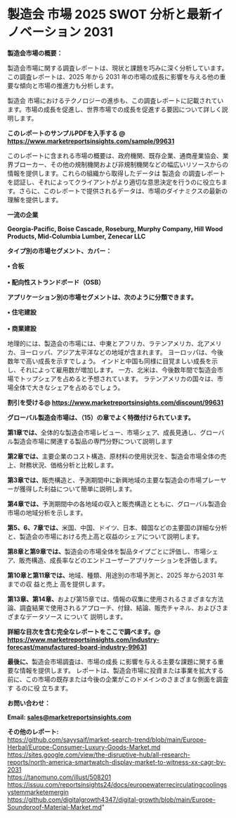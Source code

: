 # 製造会 市場 2025 SWOT 分析と最新イノベーション 2031

<strong><b>製造会市場の概要：</b></strong>

製造会市場に関する調査レポートは、現状と課題を巧みに深く分析しています。この調査レポートは、2025 年から 2031 年の市場の成長に影響を与える他の重要な傾向と市場の推進力も分析します。

製造会 市場におけるテクノロジーの進歩も、この調査レポートに記載されています。市場の成長を促進し、世界市場での成長を促進する要因について詳しく説明します。

<strong>このレポートのサンプルPDFを入手する @ <a href=https://www.marketreportsinsights.com/sample/99631>https://www.marketreportsinsights.com/sample/99631</a></strong>

このレポートに含まれる市場の概要は、政府機関、既存企業、通商産業協会、業界ブローカー、その他の規制機関および非規制機関などの幅広いリソースからの情報を提供します。これらの組織から取得したデータは 製造会 の調査レポートを認証し、それによってクライアントがより適切な意思決定を行うのに役立ちます。さらに、このレポートで提供されるデータは、市場のダイナミクスの最新の理解を提供します。

<strong>一流の企業</strong>

<strong><b>Georgia-Pacific, Boise Cascade, Roseburg, Murphy Company, Hill Wood Products, Mid-Columbia Lumber, Zenecar LLC</b></strong>

<strong><b>タイプ別の市場セグメント、カバー：</b></strong>

<strong>• 合板<br><br>• 配向性ストランドボード（OSB）</strong>

<strong><b>アプリケーション別の市場セグメントは、次のように分類できます。</b></strong>

<strong>• 住宅建設<br><br>• 商業建設</strong>

 地理的には、製造会の市場には、中東とアフリカ、ラテンアメリカ、北アメリカ、ヨーロッパ、アジア太平洋などの地域が含まれます。 ヨーロッパは、今後数年で高い成長を示すでしょう。 インドと中国も同様に目覚ましい成長を示し、それによって雇用数が増加します。 一方、北米は、今後数年間で製造会市場でトップシェアを占めると予想されています。 ラテンアメリカの国々は、市場全体で大きなシェアを占めるでしょう。

<strong>割引を受ける@ <a href=https://www.marketreportsinsights.com/discount/99631>https://www.marketreportsinsights.com/discount/99631</a></strong>

<strong><b>グローバル製造会市場は、（15）の章でよく特徴付けられています。</b></strong>

<strong><b>第</b></strong><strong><b>1章では、</b></strong>全体的な製造会市場レビュー、市場シェア、成長見通し、グローバル製造会市場に関連する製品の専門分野について説明します

<strong><b>第2章では、</b></strong>主要企業のコスト構造、原材料の使用状況を、製造会市場全体の売上、財務状況、価格分析と比較します。

<strong><b>第3章では、</b></strong>販売構造と、予測期間中に新興地域の主要な製造会の市場プレーヤーが獲得した利益について簡単に説明します。

<strong><b>第4章では、</b></strong>予測期間中の各地域の収入と販売構造とともに、グローバル製造会市場の地域分析を示します。

<strong><b>第5、6、7章では、</b></strong>米国、中国、ドイツ、日本、韓国などの主要国の詳細な分析と、製造会の市場における売上高と収益のシェアについて説明します。

<strong><b>第8章と第9章では、</b></strong>製造会の市場全体を製品タイプごとに評価し、市場シェア、販売構造、成長率などのエンドユーザーアプリケーションを評価します。

<strong><b>第10章と第11章では、</b></strong>地域、種類、用途別の市場予測と、2025 年から2031 年までの収 益と売上 高を提供します。

<strong><b>第13章、第14章、</b></strong>および第15章では、情報の収集に使用されるさまざまな方法論、調査結果で使用されるアプローチ、付録、結論、販売チャネル、およびさまざまなデータソース について 説明します。

<strong>詳細な目次を含む完全なレポートをここで調べます。@ <a href=https://www.marketreportsinsights.com/industry-forecast/manufactured-board-industry-99631>https://www.marketreportsinsights.com/industry-forecast/manufactured-board-industry-99631</a></strong>

<strong><b>最後に、</b></strong>製造会市場調査は、市場の成長 に影響を</a>与える主要な課題に関する重要な情報を提供します。 レポートは、製造会市場に投資または事業を拡大する前に、この市場の既存または今後の企業がこのドメインのさまざまな側面を調査す るのに役 立ちます。

<strong><b>お問い合わせ：</b></strong>

<strong>Email: </strong><a href=mailto:sales@marketreportsinsights.com><strong>sales@marketreportsinsights.com</strong></a>

<strong>その他のレポート:</strong>
<br>
<a href=https://github.com/sayysaif/market-search-trend/blob/main/Europe-Herbal/Europe-Consumer-Luxury-Goods-Market.md>https://github.com/sayysaif/market-search-trend/blob/main/Europe-Herbal/Europe-Consumer-Luxury-Goods-Market.md</a>
<br>
<a href=https://sites.google.com/view/the-disruptive-hub/all-research-reports/north-america-smartwatch-display-market-to-witness-xx-cagr-by-2031>https://sites.google.com/view/the-disruptive-hub/all-research-reports/north-america-smartwatch-display-market-to-witness-xx-cagr-by-2031</a>
<br>
<a href=https://tanomuno.com/illust/508201>https://tanomuno.com/illust/508201</a>
<br>
<a href=https://issuu.com/reportsinsights24/docs/europewaterrecirculatingcoolingsystemmarketemergin>https://issuu.com/reportsinsights24/docs/europewaterrecirculatingcoolingsystemmarketemergin</a>
<br>
<a href=https://github.com/digitalgrowth4347/digital-growth/blob/main/Europe-Soundproof-Material-Market.md>https://github.com/digitalgrowth4347/digital-growth/blob/main/Europe-Soundproof-Material-Market.md</a>"

